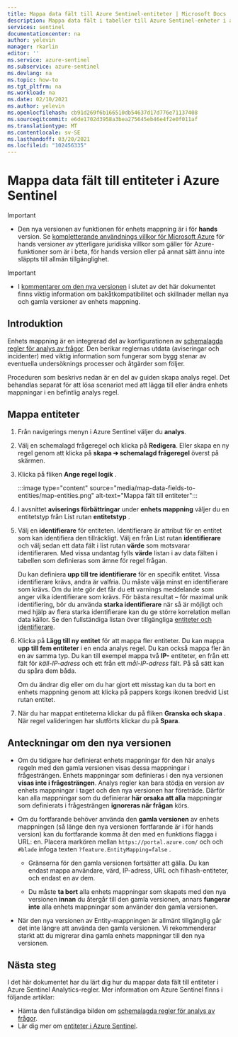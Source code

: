 ```yaml
---
title: Mappa data fält till Azure Sentinel-entiteter | Microsoft Docs
description: Mappa data fält i tabeller till Azure Sentinel-enheter i analys regler, för bättre incident information
services: sentinel
documentationcenter: na
author: yelevin
manager: rkarlin
editor: ''
ms.service: azure-sentinel
ms.subservice: azure-sentinel
ms.devlang: na
ms.topic: how-to
ms.tgt_pltfrm: na
ms.workload: na
ms.date: 02/10/2021
ms.author: yelevin
ms.openlocfilehash: cb91d269f6b166510db54637d17d776e71137408
ms.sourcegitcommit: e6de1702d3958a3bea275645eb46e4f2e0f011af
ms.translationtype: MT
ms.contentlocale: sv-SE
ms.lasthandoff: 03/20/2021
ms.locfileid: "102456335"
---
```

# <a name="map-data-fields-to-entities-in-azure-sentinel"></a>Mappa data fält till entiteter i Azure Sentinel 

> [!IMPORTANT]
>
> - Den nya versionen av funktionen för enhets mappning är i för **hands** version. Se [kompletterande användnings villkor för Microsoft Azure](https://azure.microsoft.com/support/legal/preview-supplemental-terms/) för hands versioner av ytterligare juridiska villkor som gäller för Azure-funktioner som är i beta, för hands version eller på annat sätt ännu inte släppts till allmän tillgänglighet.

> [!IMPORTANT]
>
> - I [kommentarer om den nya versionen](#notes-on-the-new-version) i slutet av det här dokumentet finns viktig information om bakåtkompatibilitet och skillnader mellan nya och gamla versioner av enhets mappning.

## <a name="introduction"></a>Introduktion

Enhets mappning är en integrerad del av konfigurationen av [schemalagda regler för analys av frågor](tutorial-detect-threats-custom.md). Den berikar reglernas utdata (aviseringar och incidenter) med viktig information som fungerar som bygg stenar av eventuella undersöknings processer och åtgärder som följer.

Proceduren som beskrivs nedan är en del av guiden skapa analys regel. Det behandlas separat för att lösa scenariot med att lägga till eller ändra enhets mappningar i en befintlig analys regel.

## <a name="how-to-map-entities"></a>Mappa entiteter

1. Från navigerings menyn i Azure Sentinel väljer du **analys**.

1. Välj en schemalagd frågeregel och klicka på **Redigera**. Eller skapa en ny regel genom att klicka på **skapa &#10132; schemalagd frågeregel** överst på skärmen.

1. Klicka på fliken **Ange regel logik** .

    :::image type="content" source="media/map-data-fields-to-entities/map-entities.png" alt-text="Mappa fält till entiteter":::

1. I avsnittet **aviserings förbättringar** under **enhets mappning** väljer du en entitetstyp från List rutan **entitetstyp** .

1. Välj en **identifierare** för entiteten. Identifierare är attribut för en entitet som kan identifiera den tillräckligt. Välj en från List rutan **identifierare** och välj sedan ett data fält i list rutan **värde** som motsvarar identifieraren. Med vissa undantag fylls **värde** listan i av data fälten i tabellen som definieras som ämne för regel frågan.

    Du kan definiera **upp till tre identifierare** för en specifik entitet. Vissa identifierare krävs, andra är valfria. Du måste välja minst en identifierare som krävs. Om du inte gör det får du ett varnings meddelande som anger vilka identifierare som krävs. För bästa resultat – för maximal unik identifiering, bör du använda **starka identifierare** när så är möjligt och med hjälp av flera starka identifierare kan du ge större korrelation mellan data källor. Se den fullständiga listan över tillgängliga [entiteter och identifierare](entities-reference.md).

1. Klicka på **Lägg till ny entitet** för att mappa fler entiteter. Du kan mappa **upp till fem entiteter** i en enda analys regel. Du kan också mappa fler än en av samma typ. Du kan till exempel mappa två **IP-** entiteter, en från ett fält för *käll-IP-adress* och ett från ett *mål-IP-adress* fält. På så sätt kan du spåra dem båda.

    Om du ändrar dig eller om du har gjort ett misstag kan du ta bort en enhets mappning genom att klicka på pappers korgs ikonen bredvid List rutan entitet.

1. När du har mappat entiteterna klickar du på fliken **Granska och skapa** . När regel valideringen har slutförts klickar du på **Spara**.

## <a name="notes-on-the-new-version"></a>Anteckningar om den nya versionen

- Om du tidigare har definierat enhets mappningar för den här analys regeln med den gamla versionen visas dessa mappningar i frågesträngen. Enhets mappningar som definieras i den nya versionen **visas inte i frågesträngen**. Analys regler kan bara stödja en version av enhets mappningar i taget och den nya versionen har företräde. Därför kan alla mappningar som du definierar **här orsaka att alla** mappningar som definierats i frågesträngen **ignoreras när frågan** körs. 

- Om du fortfarande behöver använda den **gamla versionen** av enhets mappningen (så länge den nya versionen fortfarande är i för hands version) kan du fortfarande komma åt den med en funktions flagga i URL: en. Placera markören mellan `https://portal.azure.com/` och och `#blade` infoga texten `?feature.EntityMapping=false` .

  - Gränserna för den gamla versionen fortsätter att gälla. Du kan endast mappa användare, värd, IP-adress, URL och filhash-entiteter, och endast en av dem.

  - Du måste **ta bort** alla enhets mappningar som skapats med den nya versionen **innan** du återgår till den gamla versionen, annars **fungerar inte** alla enhets mappningar som använder den gamla versionen.

- När den nya versionen av Entity-mappningen är allmänt tillgänglig går det inte längre att använda den gamla versionen. Vi rekommenderar starkt att du migrerar dina gamla enhets mappningar till den nya versionen.


## <a name="next-steps"></a>Nästa steg

I det här dokumentet har du lärt dig hur du mappar data fält till entiteter i Azure Sentinel Analytics-regler. Mer information om Azure Sentinel finns i följande artiklar:
- Hämta den fullständiga bilden om [schemalagda regler för analys av frågor](tutorial-detect-threats-custom.md).
- Lär dig mer om [entiteter i Azure Sentinel](entities-in-azure-sentinel.md).
